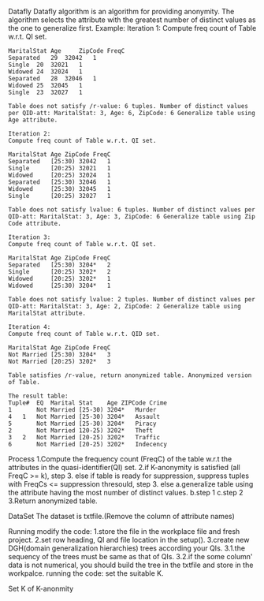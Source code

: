 Datafly Datafly algorithm is an algorithm for providing anonymity. The
algorithm selects the attribute with the greatest number of distinct
values as the one to generalize first. Example: Iteration 1: Compute
freq count of Table w.r.t. QI set.

    MaritalStat Age     ZipCode FreqC
    Separated   29  32042   1
    Single  20  32021   1
    Widowed 24  32024   1
    Separated   28  32046   1
    Widowed 25  32045   1
    Single  23  32027   1

    Table does not satisfy /r-value: 6 tuples. Number of distinct values per QID-att: MaritalStat: 3, Age: 6, ZipCode: 6 Generalize table using Age attribute.

    Iteration 2:
    Compute freq count of Table w.r.t. QI set.
            
    MaritalStat Age ZipCode FreqC
    Separated   [25:30) 32042   1
    Single      [20:25) 32021   1
    Widowed     [20:25) 32024   1
    Separated   [25:30) 32046   1
    Widowed     [25:30) 32045   1
    Single      [20:25) 32027   1

    Table does not satisfy lvalue: 6 tuples. Number of distinct values per QID-att: MaritalStat: 3, Age: 3, ZipCode: 6 Generalize table using Zip Code attribute.

    Iteration 3:
    Compute freq count of Table w.r.t. QI set.
            
    MaritalStat Age ZipCode FreqC
    Separated   [25:30) 3204*   2
    Single      [20:25) 3202*   2
    Widowed     [20:25) 3202*   1
    Widowed     [25:30) 3204*   1

    Table does not satisfy lvalue: 2 tuples. Number of distinct values per QID-att: MaritalStat: 3, Age: 2, ZipCode: 2 Generalize table using MaritalStat attribute.

    Iteration 4:
    Compute freq count of Table w.r.t. QID set.
            
    MaritalStat Age ZipCode FreqC
    Not Married [25:30) 3204*   3
    Not Married [20:25) 3202*   3

    Table satisfies /r-value, return anonymized table. Anonymized version of Table.

    The result table:                   
    Tuple#  EQ  Marital Stat    Age ZIPCode Crime
    1       Not Married [25-30) 3204*   Murder
    4   1   Not Married [25-30) 3204*   Assault
    5       Not Married [25-30) 3204*   Piracy
    2       Not Married 120-25) 3202*   Theft
    3   2   Not Married [20-25) 3202*   Traffic
    6       Not Married [20-25) 3202*   Indecency

Process 1.Compute the frequency count (FreqC) of the table w.r.t the
attributes in the quasi-identifier(QI) set. 2.if K-anonymity is
satisfied (all FreqC \>= k), step 3. else if table is ready for
suppression, suppress tuples with FreqCs \<= suppression thresould, step
3. else a.generalize table using the attribute having the most number of
distinct values. b.step 1 c.step 2 3.Return anonymized table.

DataSet The dataset is txtfile.(Remove the column of attribute names)

Running modify the code: 1.store the file in the workplace file and
fresh project. 2.set row heading, QI and file location in the setup().
3.create new DGH(domain generalization hierarchies) trees according your
QIs. 3.1.the sequency of the trees must be same as that of QIs. 3.2.if
the some column' data is not numerical, you should build the tree in the
txtfile and store in the workpalce. running the code: set the suitable
K.

Set K of K-anonmity
